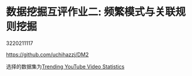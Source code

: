 # 数据挖掘互评作业二: 频繁模式与关联规则挖掘

3220211117

https://github.com/uchihazzj/DM2

选择的数据集为[Trending YouTube Video Statistics](https://www.kaggle.com/datasnaek/youtube-new)
